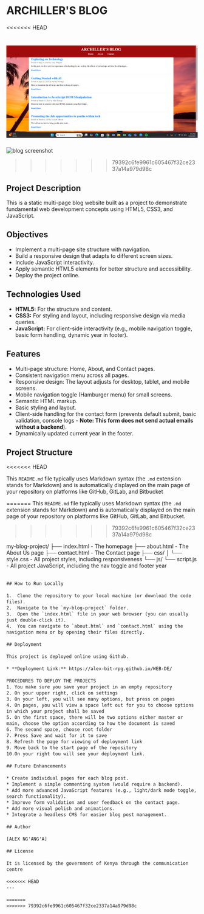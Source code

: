 # ARCHILLER'S BLOG
<<<<<<< HEAD

![alt text](<blog screenshot.png>)
=======

![blog screenshot](https://github.com/user-attachments/assets/8e64de53-bf4c-45da-a1b2-b5e21c4577be)

>>>>>>> 79392c6fe9961c605467f32ce2337a14a979d98c

## Project Description

This is a static multi-page blog website built as a project to demonstrate fundamental web development concepts using HTML5, CSS3, and JavaScript.

## Objectives

* Implement a multi-page site structure with navigation.
* Build a responsive design that adapts to different screen sizes.
* Include JavaScript interactivity.
* Apply semantic HTML5 elements for better structure and accessibility.
* Deploy the project online.

## Technologies Used

* **HTML5:** For the structure and content.
* **CSS3:** For styling and layout, including responsive design via media queries.
* **JavaScript:** For client-side interactivity (e.g., mobile navigation toggle, basic form handling, dynamic year in footer).

## Features

* Multi-page structure: Home, About, and Contact pages.
* Consistent navigation menu across all pages.
* Responsive design: The layout adjusts for desktop, tablet, and mobile screens.
* Mobile navigation toggle (Hamburger menu) for small screens.
* Semantic HTML markup.
* Basic styling and layout.
* Client-side handling for the contact form (prevents default submit, basic validation, console logs - **Note: This form does not send actual emails without a backend**).
* Dynamically updated current year in the footer.

## Project Structure
<<<<<<< HEAD

This `README.md` file typically uses Markdown syntax (the `.md` extension stands for Markdown) and is automatically displayed on the main page of your repository on platforms like GitHub, GitLab, and Bitbucket

=======
This `README.md` file typically uses Markdown syntax (the `.md` extension stands for Markdown) and is automatically displayed on the main page of your repository on platforms like GitHub, GitLab, and Bitbucket.
>>>>>>> 79392c6fe9961c605467f32ce2337a14a979d98c

my-blog-project/
├── index.html          - The homepage
├── about.html          - The About Us page
├── contact.html        - The Contact page
├── css/
│   └── style.css       - All project styles, including responsiveness
└── js/
└── script.js       - All project JavaScript, including the nav toggle and footer year

```

## How to Run Locally

1.  Clone the repository to your local machine (or download the code files).
2.  Navigate to the `my-blog-project` folder.
3.  Open the `index.html` file in your web browser (you can usually just double-click it).
4.  You can navigate to `about.html` and `contact.html` using the navigation menu or by opening their files directly.

## Deployment

This project is deployed online using Github.

* **Deployment Link:** https://alex-bit-rpg.github.io/WEB-DE/

PROCEDURES TO DEPLOY THE PROJECTS
1. You make sure you save your project in an empty repository
2. On your upper right, click on settings
3. On your left, you will see many options, but press on pages
4. On pages, you will view a space left out for you to choose options in which your project shall be saved
5. On the first space, there will be two options either master or main, choose the option according to how the document is saved
6. The second space, choose root folder
7. Press Save and wait for it to save
8. Refresh the page for viewing of deployment link
9. Move back to the start page of the repository
10.On your right tou will see your deployment link.

## Future Enhancements

* Create individual pages for each blog post.
* Implement a simple commenting system (would require a backend).
* Add more advanced JavaScript features (e.g., light/dark mode toggle, search functionality).
* Improve form validation and user feedback on the contact page.
* Add more visual polish and animations.
* Integrate a headless CMS for easier blog post management.

## Author

[ALEX NG'ANG'A]

## License

It is licensed by the government of Kenya through the communication centre

<<<<<<< HEAD
---

=======
>>>>>>> 79392c6fe9961c605467f32ce2337a14a979d98c
